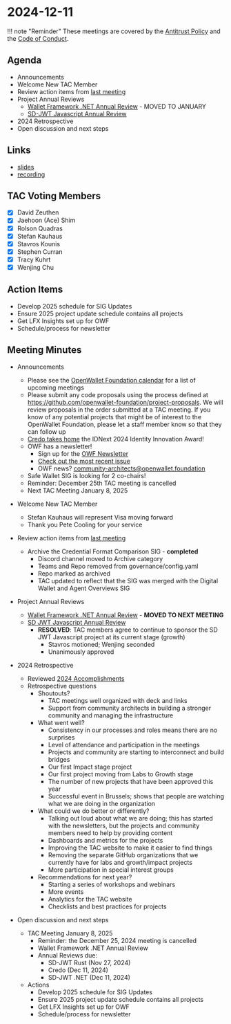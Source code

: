 # 2024-12-11

!!! note "Reminder"
    These meetings are covered by the [Antitrust Policy](../../governance/antitrust.md) and the [Code of Conduct](../../governance/code-of-conduct.md).

## Agenda

- Announcements
- Welcome New TAC Member
- Review action items from [last meeting](./2024-11-13.md#action-items)
- Project Annual Reviews
    - [Wallet Framework .NET Annual Review](https://github.com/openwallet-foundation/tac/pull/198) - MOVED TO JANUARY
    - [SD-JWT Javascript Annual Review](https://github.com/openwallet-foundation/tac/pull/196)
- 2024 Retrospective
- Open discussion and next steps

## Links

- [slides](https://docs.google.com/presentation/d/1YQXOiVl5GS-uF020xUlUMniYpL_FANG2W4v8c2w8Z1s/edit?usp=sharing)
- [recording](https://zoom.us/rec/share/8OlWlV6xk42hSlK_HCg9cZ4wKn0-qOvnRMtLgnLXactOzVV2PBN-06gU3CvHJbuE.xY-3V9uotZNrKU-Q)

## TAC Voting Members

- [x] David Zeuthen
- [x] Jaehoon (Ace) Shim
- [x] Rolson Quadras
- [x] Stefan Kauhaus
- [x] Stavros Kounis
- [x] Stephen Curran
- [x] Tracy Kuhrt
- [x] Wenjing Chu

## Action Items

- Develop 2025 schedule for SIG Updates
- Ensure 2025 project update schedule contains all projects
- Get LFX Insights set up for OWF
- Schedule/process for newsletter

## Meeting Minutes

- Announcements
    - Please see the [OpenWallet Foundation calendar](https://zoom-lfx.platform.linuxfoundation.org/meetings/openwalletfoundation) for a list of upcoming meetings
    - Please submit any code proposals using the process defined at https://github.com/openwallet-foundation/project-proposals. We will review proposals in the order submitted at a TAC meeting. If you know of any potential projects that might be of interest to the OpenWallet Foundation, please let a staff member know so that they can follow up
    - [Credo takes home](https://openwallet.foundation/2024/12/03/credo-takes-home-the-2024-identity-innovation-award/) the IDNext 2024 Identity Innovation Award!
    - OWF has a newsletter! 
        - Sign up for the [OWF Newsletter](https://openwallet.foundation/newsletter/)
        - [Check out the most recent issue](https://openwallet.foundation/newsletter/)
        - OWF news? community-architects@openwallet.foundation
    - Safe Wallet SIG is looking for 2 co-chairs! 
    - Reminder: December 25th TAC meeting is cancelled
    - Next TAC Meeting January 8, 2025

- Welcome New TAC Member
    - Stefan Kauhaus will represent Visa moving forward
    - Thank you Pete Cooling for your service

- Review action items from [last meeting](./2024-11-13.md#action-items)
    - Archive the Credential Format Comparison SIG - **completed**
        - Discord channel moved to Archive category
        - Teams and Repo removed from governance/config.yaml
        - Repo marked as archived
        - TAC updated to reflect that the SIG was merged with the Digital Wallet and Agent Overviews SIG

- Project Annual Reviews
    - [Wallet Framework .NET Annual Review](https://github.com/openwallet-foundation/tac/pull/198) - **MOVED TO NEXT MEETING**
    - [SD JWT Javascript Annual Review](https://github.com/openwallet-foundation/tac/pull/196)
        - **RESOLVED**: TAC members agree to continue to sponsor the SD JWT Javascript project at its current stage (growth)
            - Stavros motioned; Wenjing seconded
            - Unanimously approved

- 2024 Retrospective
    - Reviewed [2024 Accomplishments](https://docs.google.com/presentation/d/18fg67BqnEYv5l_eL7L5F0byCCmxkBn7mBiOH98gbyUA/edit?usp=sharing)
    - Retrospective questions
        - Shoutouts?
            - TAC meetings well organized with deck and links
            - Support from community architects in building a stronger community and managing the infrastructure
        - What went well?
            - Consistency in our processes and roles means there are no surprises
            - Level of attendance and participation in the meetings
            - Projects and community are starting to interconnect and build bridges
            - Our first Impact stage project
            - Our first project moving from Labs to Growth stage
            - The number of new projects that have been approved this year
            - Successful event in Brussels; shows that people are watching what we are doing in the organization
        - What could we do better or differently?
            - Talking out loud about what we are doing; this has started with the newsletters, but the projects and community members need to help by providing content
            - Dashboards and metrics for the projects
            - Improving the TAC website to make it easier to find things
            - Removing the separate GitHub organizations that we currently have for labs and growth/impact projects
            - More participation in special interest groups
        - Recommendations for next year?
            - Starting a series of workshops and webinars
            - More events
            - Analytics for the TAC website
            - Checklists and best practices for projects

- Open discussion and next steps
    - TAC Meeting January 8, 2025
        - Reminder: the December 25, 2024 meeting is cancelled
        - Wallet Framework .NET Annual Review
        - Annual Reviews due:
            - SD-JWT Rust (Nov 27, 2024)
            - Credo (Dec 11, 2024)
            - SD-JWT .NET (Dec 11, 2024)
    - Actions
        - Develop 2025 schedule for SIG Updates
        - Ensure 2025 project update schedule contains all projects
        - Get LFX Insights set up for OWF
        - Schedule/process for newsletter

